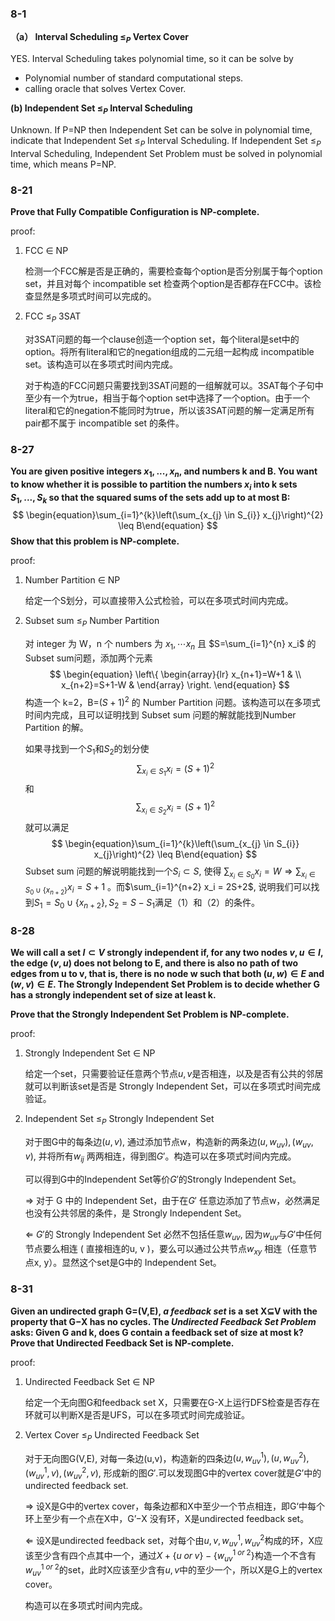### 8-1

**（a） Interval Scheduling $≤_P$ Vertex Cover**

YES. Interval Scheduling takes polynomial time, so it can be solve by 

- Polynomial number of standard computational steps.
- calling oracle that solves Vertex Cover.

**(b)  Independent Set $≤_P$ Interval Scheduling**

Unknown. If P=NP then  Independent Set can be solve in polynomial time, indicate that Independent Set $≤_P$ Interval Scheduling. If Independent Set $≤_P$ Interval Scheduling, Independent Set Problem must be solved in polynomial time, which means P=NP.

### 8-21

**Prove that Fully Compatible Configuration is NP-complete.**

proof:

1. FCC $\in$ NP

   检测一个FCC解是否是正确的，需要检查每个option是否分别属于每个option set，并且对每个 incompatible set 检查两个option是否都存在FCC中。该检查显然是多项式时间可以完成的。

2. FCC $≤_P$ 3SAT

   对3SAT问题的每一个clause创造一个option set，每个literal是set中的option。将所有literal和它的negation组成的二元组一起构成 incompatible set。该构造可以在多项式时间内完成。

   对于构造的FCC问题只需要找到3SAT问题的一组解就可以。3SAT每个子句中至少有一个为true，相当于每个option set中选择了一个option。由于一个literal和它的negation不能同时为true，所以该3SAT问题的解一定满足所有pair都不属于 incompatible set 的条件。

### 8-27

**You are given positive integers $x_1,...,x_n$, and numbers k and B. You want to know whether it is possible to partition the numbers ${x_i}$ into k sets $S_1,...,S_k$ so that the squared sums of the sets add up to at most B:**
$$
\begin{equation}\sum_{i=1}^{k}\left(\sum_{x_{j} \in S_{i}} x_{j}\right)^{2} \leq B\end{equation}
$$
**Show that this problem is NP-complete.**

proof:

1. Number Partition $\in$ NP

   给定一个S划分，可以直接带入公式检验，可以在多项式时间内完成。

2. Subset sum $≤_P$ Number Partition 

   对 integer 为 W，n 个 numbers 为 $x_1,\cdots x_n$ 且 $S=\sum_{i=1}^{n} x_i$ 的 Subset sum问题，添加两个元素
$$
   \begin{equation}
\left\{
   \begin{array}{lr}
x_{n+1}=W+1 &  \\
   x_{n+2}=S+1-W &  
   \end{array}
   \right.
   \end{equation}
   $$
    构造一个 k=2，B=$(S+1)^2$ 的 Number Partition 问题。该构造可以在多项式时间内完成，且可以证明找到 Subset sum 问题的解就能找到Number Partition 的解。
   
   如果寻找到一个$S_1$和$S_2$的划分使
   $$
   \begin{equation} 
   \sum_{x_i\in S_1} x_i = (S+1)^2 \tag{1}
   \end{equation}
   $$
   和​
   $$
   \sum_{x_i\in S_2} x_i = (S+1)^2\tag{2}
   $$
   就可以满足
   $$
   \begin{equation}\sum_{i=1}^{k}\left(\sum_{x_{j} \in S_{i}} x_{j}\right)^{2} \leq B\end{equation}
   $$
   Subset sum 问题的解说明能找到一个$S_i\subset S$, 使得 $\sum_{x_i\in S_0} x_i = W \Rightarrow \sum_{x_i\in S_0\cup\{x_{n+2}\}} x_i = S+1$ 。而$\sum_{i=1}^{n+2} x_i = 2S+2$, 说明我们可以找到$S_1 = S_0\cup\{x_{n+2}\}, S_2=S-S_1$满足（1）和（2）的条件。

###  8-28

**We will call a set $I ⊂V$ strongly independent if, for any two nodes $v,u∈I$, the edge $(v,u)$ does not belong to E, and there is also no path of two edges from u to v, that is, there is no node w such that both $(u,w)∈E$ and $(w,v)∈E$. The Strongly Independent Set Problem is to decide whether G has a strongly independent set of size at least k.** 

**Prove that the Strongly Independent Set Problem is NP-complete.**

proof:

1. Strongly Independent Set  $\in$ NP

   给定一个set，只需要验证任意两个节点$u,v$是否相连，以及是否有公共的邻居就可以判断该set是否是 Strongly Independent Set，可以在多项式时间完成验证。

2. Independent Set $≤_P$ Strongly Independent Set 

   对于图G中的每条边$(u,v)$, 通过添加节点w，构造新的两条边$(u,w_{uv}),(w_{uv},v)$, 并将所有$w_{ij}$ 两两相连，得到图$G'$。构造可以在多项式时间内完成。

   可以得到G中的Independent Set等价$G'$的Strongly Independent Set。

   $\Rightarrow$ 对于 G 中的 Independent Set，由于在$G'$ 任意边添加了节点w，必然满足也没有公共邻居的条件，是 Strongly Independent Set。

   $\Leftarrow$ $G'$的 Strongly Independent Set 必然不包括任意$w_{uv}$, 因为$w_{uv}$与$G'$中任何节点要么相连 ( 直接相连的u, v )，要么可以通过公共节点$w_{xy}$ 相连（任意节点x, y）。显然这个set是G中的 Independent Set。

   

### 8-31

 **Given an undirected graph G=(V,E), *a feedback set* is a set X⊆V with the property that G−X has no cycles. The *Undirected Feedback Set Problem* asks: Given G and k, does G contain a feedback set of size at most k? Prove that Undirected Feedback Set is NP-complete.**

proof:

1. Undirected Feedback Set $\in$ NP

   给定一个无向图G和feedback set X，只需要在G-X上运行DFS检查是否存在环就可以判断X是否是UFS，可以在多项式时间完成验证。

2. Vertex Cover $≤_P$ Undirected Feedback Set

   对于无向图G(V,E), 对每一条边(u,v)，构造新的四条边$(u,w_{uv}^{1}),(u,w_{uv}^{2}),(w_{uv}^{1},v),(w_{uv}^{2},v)$, 形成新的图$G'$.可以发现图G中的vertex cover就是$G’$中的undirected feedback set.

   $\Rightarrow$ 设X是G中的vertex cover，每条边都和X中至少一个节点相连，即G‘中每个环上至少有一个点在X中，G’−X 没有环，X是undirected feedback set。

   $\Leftarrow$ 设X是undirected feedback set，对每个由$u,v,w_{uv}^{1},w_{uv}^{2}$构成的环，X应该至少含有四个点其中一个，通过$X+\{u\;or\;v\}-\{w_{uv}^{1\;or\;2}\}$构造一个不含有$w_{uv}^{1\;or\;2}$的set，此时X应该至少含有$u,v$中的至少一个，所以X是G上的vertex cover。

   构造可以在多项式时间内完成。

